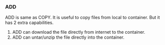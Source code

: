 ### ADD
ADD is same as COPY. It is useful to copy files from local to container. But it has 2 extra capabilities.

1. ADD can download the file directly from internet to the container.
2. ADD can  untar/unzip the file directly into the container.